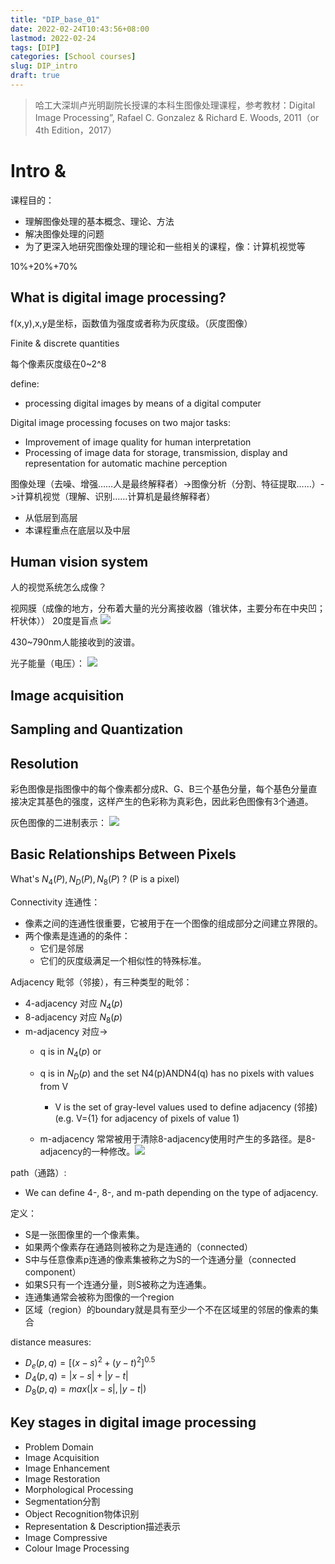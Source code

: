 ```yaml
---
title: "DIP_base_01"
date: 2022-02-24T10:43:56+08:00
lastmod: 2022-02-24
tags: [DIP]
categories: [School courses]
slug: DIP_intro
draft: true
---
```

> 哈工大深圳卢光明副院长授课的本科生图像处理课程，参考教材：Digital Image Processing”, Rafael C. Gonzalez & Richard E. Woods, 2011（or 4th Edition，2017）

# Intro & 
课程目的：
- 理解图像处理的基本概念、理论、方法
- 解决图像处理的问题
- 为了更深入地研究图像处理的理论和一些相关的课程，像：计算机视觉等

10%+20%+70%
## What is digital image processing?
f(x,y),x,y是坐标，函数值为强度或者称为灰度级。（灰度图像）

Finite & discrete quantities

每个像素灰度级在0~2^8

define:
- processing digital images by means of a digital computer

Digital image processing focuses on two major tasks:
- Improvement of image quality for human interpretation
- Processing of image data for storage, transmission, display and representation for automatic machine perception

图像处理（去噪、增强……人是最终解释者）->图像分析（分割、特征提取……）->计算机视觉（理解、识别……计算机是最终解释者）
- 从低层到高层
- 本课程重点在底层以及中层


## Human vision system
人的视觉系统怎么成像？

视网膜（成像的地方，分布着大量的光分离接收器（锥状体，主要分布在中央凹；杆状体）） 20度是盲点
![](https://raw.githubusercontent.com/QizhengZou/Image_hosting_rep/main/20220224111030.png)

430~790nm人能接收到的波谱。

光子能量（电压）：
![](https://raw.githubusercontent.com/QizhengZou/Image_hosting_rep/main/20220225093349.png)

## Image acquisition
## Sampling and Quantization
## Resolution
彩色图像是指图像中的每个像素都分成R、G、B三个基色分量，每个基色分量直接决定其基色的强度，这样产生的色彩称为真彩色，因此彩色图像有3个通道。

灰色图像的二进制表示：
![](https://raw.githubusercontent.com/QizhengZou/Image_hosting_rep/main/20220225100628.png)
## Basic Relationships Between Pixels
What's $N_4(P),N_D(P),N_8(P)$ ?  (P is a pixel)

Connectivity 连通性：
- 像素之间的连通性很重要，它被用于在一个图像的组成部分之间建立界限的。
- 两个像素是连通的的条件：
    - 它们是邻居
    - 它们的灰度级满足一个相似性的特殊标准。

Adjacency 毗邻（邻接），有三种类型的毗邻：
- 4-adjacency 对应 $N_4(p)$
- 8-adjacency 对应 $N_8(p)$
- m-adjacency 对应->
    - q is in $N_4(p)$ or
    - q is in $N_D(p)$ and the set N4(p)ANDN4(q) has no pixels with values from V
        - V is the set of gray-level values used to define adjacency (邻接) (e.g. V={1} for adjacency of pixels of value 1)

    - m-adjacency 常常被用于清除8-adjacency使用时产生的多路径。是8-adjacency的一种修改。![](https://raw.githubusercontent.com/QizhengZou/Image_hosting_rep/main/20220226095647.png)

path（通路）:
- We can define 4-, 8-, and m-path depending on the type of adjacency. 

定义：
- S是一张图像里的一个像素集。
- 如果两个像素存在通路则被称之为是连通的（connected）
- S中与任意像素p连通的像素集被称之为S的一个连通分量（connected component）
- 如果S只有一个连通分量，则S被称之为连通集。
- 连通集通常会被称为图像的一个region
- 区域（region）的boundary就是具有至少一个不在区域里的邻居的像素的集合

distance measures:
- $D_e(p,q)=[(x-s)^2 + (y-t)^2]^{0.5}$
- $D_4(p,q) = |x-s| + |y-t|$
- $D_8(p,q) = max(|x-s|,|y-t|)$



## Key stages in digital image processing
- Problem Domain
- Image Acquisition
- Image Enhancement
- Image Restoration
- Morphological Processing
- Segmentation分割
- Object Recognition物体识别
- Representation & Description描述表示
- Image Compressive
- Colour Image Processing